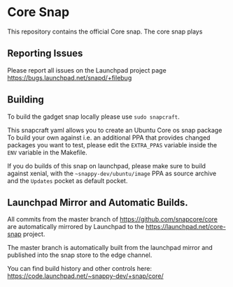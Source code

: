 # Core Snap

This repository contains the official Core snap. The core snap plays

## Reporting Issues

Please report all issues on the Launchpad project page
https://bugs.launchpad.net/snapd/+filebug

## Building

To build the gadget snap locally please use `sudo snapcraft`.

This snapcraft yaml allows you to create an Ubuntu Core os snap package
To build your own against i.e. an additional PPA that provides changed
packages you want to test, please edit the `EXTRA_PPAS` variable inside
the `ENV` variable in the Makefile.

If you do builds of this snap on launchpad, please make sure to build
against xenial, with the `~snappy-dev/ubuntu/image` PPA as source archive
and the `Updates` pocket as default pocket.

## Launchpad Mirror and Automatic Builds.

All commits from the master branch of https://github.com/snapcore/core are
automatically mirrored by Launchpad to the https://launchpad.net/core-snap
project.

The master branch is automatically built from the launchpad mirror and
published into the snap store to the edge channel.

You can find build history and other controls here:
https://code.launchpad.net/~snappy-dev/+snap/core/
